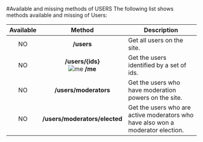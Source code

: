 #Available and missing methods of USERS
The following list shows methods available and missing of Users:

| Available | Method                        | Description
|:---------:|:-----------------------------:| ----------------------------------------------------------------------------------------------------------|
| NO        | **/users**                    | Get all users on the site.                                                                                |
| NO        | **/users/{ids}** <br/> ![me](https://cdn.sstatic.net/apiv2/img/me.png?v=f1cb4f2bb0ba) **/me** | Get the users identified by a set of ids. |
| NO        | **/users/moderators**         | Get the users who have moderation powers on the site.                                                     |
| NO        | **/users/moderators/elected** | Get the users who are active moderators who have also won a moderator election.                           |
